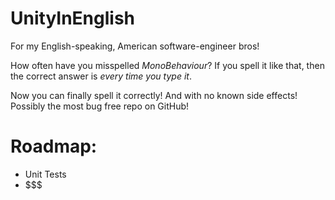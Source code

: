 UnityInEnglish
==============

For my English-speaking, American software-engineer bros!

How often have you misspelled *MonoBehaviour*? If you spell it like that, then the correct answer is _every time you type it_.

Now you can finally spell it correctly! And with no known side effects! Possibly the most bug free repo on GitHub!

Roadmap:
=======
* Unit Tests
* $$$

